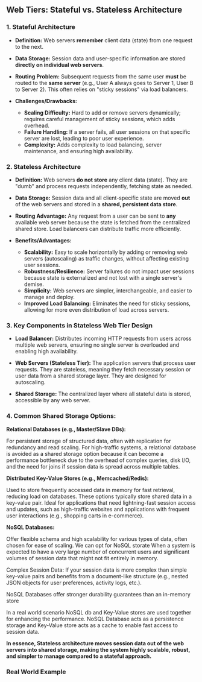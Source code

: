 ## Web Tiers: Stateful vs. Stateless Architecture

### 1. Stateful Architecture

* **Definition:** Web servers **remember** client data (state) from one request to the next.

* **Data Storage:** Session data and user-specific information are stored **directly on individual web servers**.

* **Routing Problem:** Subsequent requests from the same user **must** be routed to the **same server** 
(e.g., User A always goes to Server 1, User B to Server 2). This often relies on "sticky sessions" via load balancers.

* **Challenges/Drawbacks:**
    * **Scaling Difficulty:** Hard to add or remove servers dynamically; requires careful management of sticky sessions, which adds overhead.
    * **Failure Handling:** If a server fails, all user sessions on that specific server are lost, leading to poor user experience.
    * **Complexity:** Adds complexity to load balancing, server maintenance, and ensuring high availability.

### 2. Stateless Architecture

* **Definition:** Web servers **do not store** any client data (state). They are "dumb" and process requests independently, fetching state as needed.

* **Data Storage:** Session data and all client-specific state are moved **out** of the web servers and stored in a **shared, persistent data store**.

* **Routing Advantage:** Any request from a user can be sent to **any** available web server because the state is fetched from the centralized shared store. 
Load balancers can distribute traffic more efficiently.

* **Benefits/Advantages:**
    * **Scalability:** Easy to scale horizontally by adding or removing web servers (autoscaling) as traffic changes, without affecting existing user sessions.
    * **Robustness/Resilience:** Server failures do not impact user sessions because state is externalized and not lost with a single server's demise.
    * **Simplicity:** Web servers are simpler, interchangeable, and easier to manage and deploy.
    * **Improved Load Balancing:** Eliminates the need for sticky sessions, allowing for more even distribution of load across servers.

### 3. Key Components in Stateless Web Tier Design 

* **Load Balancer:** Distributes incoming HTTP requests from users across multiple web servers, ensuring no single server is overloaded and enabling high availability.

* **Web Servers (Stateless Tier):** The application servers that process user requests. They are stateless, meaning they fetch necessary session or user data from a shared storage layer. 
They are designed for autoscaling.

* **Shared Storage:** The centralized layer where all stateful data is stored, accessible by any web server.

### 4. Common Shared Storage Options:

**Relational Databases (e.g., Master/Slave DBs):** 

For persistent storage of structured data, often with replication for redundancy and read scaling.
For high-traffic systems, a relational database is avoided as a shared storage option because it can become a performance bottleneck 
due to the overhead of complex queries, disk I/O, and the need for joins if session data is spread across multiple tables.

**Distributed Key-Value Stores (e.g., Memcached/Redis):** 

Used to store frequently accessed data in memory for fast retrieval, reducing load on databases.
These options typically store shared data in a key-value pair.
Ideal for applications that need lightning-fast session access and updates, such as high-traffic websites 
and applications with frequent user interactions (e.g., shopping carts in e-commerce).

**NoSQL Databases:** 

Offer flexible schema and high scalability for various types of data, often chosen for ease of scaling.
We can opt for NoSQL storate When a system is expected to have a very large number of concurrent users 
and significant volumes of session data that might not fit entirely in memory.

Complex Session Data: If your session data is more complex than simple key-value pairs and benefits from a document-like structure 
(e.g., nested JSON objects for user preferences, activity logs, etc.).

NoSQL Databases offer stronger durability guarantees than an in-memory store

In a real world scenario NoSQL db and Key-Value stores are used together for enhancing the performance. NoSQL Database acts as a persistence storage
and Key-Value store acts as a cache to enable fast access to session data.

**In essence, Stateless architecture moves session data out of the web servers into shared storage, making the system highly scalable, robust, 
and simpler to manage compared to a stateful approach.**

### Real World Example